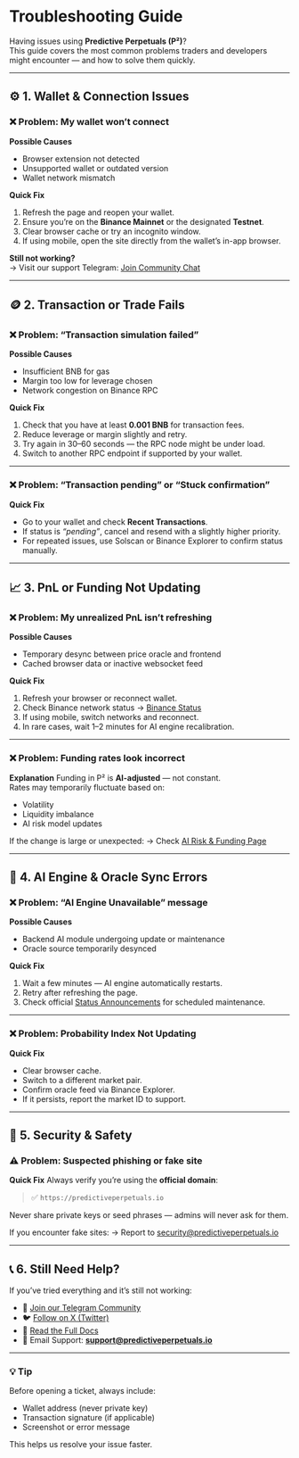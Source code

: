 # Troubleshooting Guide

Having issues using **Predictive Perpetuals (P²)**?\
This guide covers the most common problems traders and developers might encounter — and how to solve them quickly.

***

## ⚙️ 1. Wallet & Connection Issues

### ❌ Problem: My wallet won’t connect

**Possible Causes**

* Browser extension not detected
* Unsupported wallet or outdated version
* Wallet network mismatch

**Quick Fix**

1. Refresh the page and reopen your wallet.
2. Ensure you’re on the **Binance Mainnet** or the designated **Testnet**.
3. Clear browser cache or try an incognito window.
4. If using mobile, open the site directly from the wallet’s in-app browser.

**Still not working?**\
→ Visit our support Telegram: [Join Community Chat](troubleshooting.md)

***

## 🪙 2. Transaction or Trade Fails

### ❌ Problem: “Transaction simulation failed”

**Possible Causes**

* Insufficient BNB for gas
* Margin too low for leverage chosen
* Network congestion on Binance RPC

**Quick Fix**

1. Check that you have at least **0.001 BNB** for transaction fees.
2. Reduce leverage or margin slightly and retry.
3. Try again in 30–60 seconds — the RPC node might be under load.
4. Switch to another RPC endpoint if supported by your wallet.

***

### ❌ Problem: “Transaction pending” or “Stuck confirmation”

**Quick Fix**

* Go to your wallet and check **Recent Transactions**.
* If status is _“pending”_, cancel and resend with a slightly higher priority.
* For repeated issues, use Solscan or Binance Explorer to confirm status manually.

***

## 📈 3. PnL or Funding Not Updating

### ❌ Problem: My unrealized PnL isn’t refreshing

**Possible Causes**

* Temporary desync between price oracle and frontend
* Cached browser data or inactive websocket feed

**Quick Fix**

1. Refresh your browser or reconnect wallet.
2. Check Binance network status → [Binance Status](https://status.binance.com/)
3. If using mobile, switch networks and reconnect.
4. In rare cases, wait 1–2 minutes for AI engine recalibration.

***

### ❌ Problem: Funding rates look incorrect

**Explanation** Funding in P² is **AI-adjusted** — not constant.\
Rates may temporarily fluctuate based on:

* Volatility
* Liquidity imbalance
* AI risk model updates

If the change is large or unexpected: → Check [AI Risk & Funding Page](4_ai-engine/risk-and-funding-management.md)

***

## 🧠 4. AI Engine & Oracle Sync Errors

### ❌ Problem: “AI Engine Unavailable” message

**Possible Causes**

* Backend AI module undergoing update or maintenance
* Oracle source temporarily desynced

**Quick Fix**

1. Wait a few minutes — AI engine automatically restarts.
2. Retry after refreshing the page.
3. Check official [Status Announcements](troubleshooting.md) for scheduled maintenance.

***

### ❌ Problem: Probability Index Not Updating

**Quick Fix**

* Clear browser cache.
* Switch to a different market pair.
* Confirm oracle feed via Binance Explorer.
* If it persists, report the market ID to support.

***

## 🔐 5. Security & Safety

### ⚠️ Problem: Suspected phishing or fake site

**Quick Fix** Always verify you’re using the **official domain**:

> ✅ `https://predictiveperpetuals.io`

Never share private keys or seed phrases — admins will never ask for them.

If you encounter fake sites: → Report to [security@predictiveperpetuals.io](mailto:security@predictiveperpetuals.io)

***

## 📞 6. Still Need Help?

If you’ve tried everything and it’s still not working:

* 🧩 [Join our Telegram Community](troubleshooting.md)
* 🐦 [Follow on X (Twitter)](troubleshooting.md)
* 📘 [Read the Full Docs](../)
* 📧 Email Support: **support@predictiveperpetuals.io**

***

### 💡 Tip

Before opening a ticket, always include:

* Wallet address (never private key)
* Transaction signature (if applicable)
* Screenshot or error message

This helps us resolve your issue faster.
